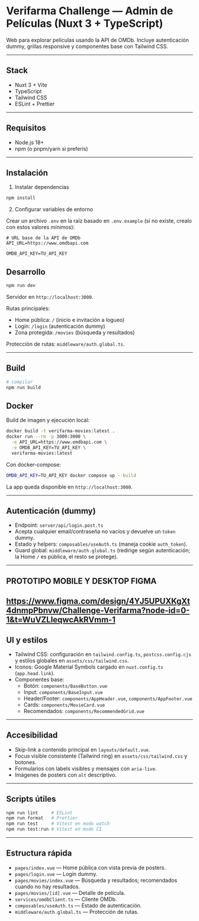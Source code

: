 # Verifarma Challenge — Admin de Películas (Nuxt 3 + TypeScript)

Web para explorar películas usando la API de OMDb.
Incluye autenticación dummy, grillas responsive y componentes base con Tailwind CSS.

---

## Stack
- Nuxt 3 + Vite
- TypeScript
- Tailwind CSS
- ESLint + Prettier

---

## Requisitos
- Node.js 18+
- npm (o pnpm/yarn si preferís)

---

## Instalación

1) Instalar dependencias

```bash
npm install
```

2) Configurar variables de entorno

Crear un archivo `.env` en la raíz basado en `.env.example` (si no existe, crealo con estos valores mínimos):

```env
# URL base de la API de OMDb
API_URL=https://www.omdbapi.com

OMDB_API_KEY=TU_API_KEY
```

## Desarrollo

```bash
npm run dev
```

Servidor en `http://localhost:3000`.

Rutas principales:
- Home pública: `/` (inicio e invitación a logueo)
- Login: `/login` (autenticación dummy)
- Zona protegida: `/movies` (búsqueda y resultados)

Protección de rutas: `middleware/auth.global.ts`.

---

## Build

```bash
# compilar
npm run build
```

## Docker

Build de imagen y ejecución local:

```bash
docker build -t verifarma-movies:latest .
docker run --rm -p 3000:3000 \
  -e API_URL=https://www.omdbapi.com \
  -e OMDB_API_KEY=TU_API_KEY \
  verifarma-movies:latest
```

Con docker-compose:

```bash
OMDB_API_KEY=TU_API_KEY docker compose up --build
```

La app queda disponible en `http://localhost:3000`.

---

## Autenticación (dummy)

- Endpoint: `server/api/login.post.ts`
- Acepta cualquier email/contraseña no vacíos y devuelve un `token` dummy.
- Estado y helpers: `composables/useAuth.ts` (maneja cookie `auth_token`).
- Guard global: `middleware/auth.global.ts` (redirige según autenticación; la Home `/` es pública, el resto se protege).

---
## PROTOTIPO MOBILE Y DESKTOP FIGMA
https://www.figma.com/design/4YJ5UPUXKgXt4dnmpPbnvw/Challenge-Verifarma?node-id=0-1&t=WuVZLIeqwcAkRVmm-1
---
## UI y estilos

- Tailwind CSS: configuración en `tailwind.config.ts`, `postcss.config.cjs` y estilos globales en `assets/css/tailwind.css`.
- Iconos: Google Material Symbols cargado en `nuxt.config.ts` (`app.head.link`).
- Componentes base:
  - Botón: `components/BaseButton.vue`
  - Input: `components/BaseInput.vue`
  - Header/Footer: `components/AppHeader.vue`, `components/AppFooter.vue`
  - Cards: `components/MovieCard.vue`
  - Recomendados: `components/RecommendedGrid.vue`

---

## Accesibilidad

- Skip-link a contenido principal en `layouts/default.vue`.
- Focus visible consistente (Tailwind ring) en `assets/css/tailwind.css` y botones.
- Formularios con labels visibles y mensajes con `aria-live`.
- Imágenes de posters con `alt` descriptivo.

---

## Scripts útiles

```bash
npm run lint     # ESLint
npm run format   # Prettier
npm run test     # Vitest en modo watch
npm run test:run # Vitest en modo CI
```

---

## Estructura rápida

- `pages/index.vue` — Home pública con vista previa de posters.
- `pages/login.vue` — Login dummy.
- `pages/movies/index.vue` — Búsqueda y resultados; recomendados cuando no hay resultados.
- `pages/movies/[id].vue` — Detalle de película.
- `services/omdbClient.ts` — Cliente OMDb.
- `composables/useAuth.ts` — Estado de autenticación.
- `middleware/auth.global.ts` — Protección de rutas.

